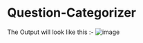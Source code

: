 # Question-Categorizer
 The Output will look like this :-
![image](https://github.com/nainaroy20/Question-Categorizer/assets/140440629/c6364254-306a-4367-892d-44e56fe1d87a)
